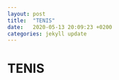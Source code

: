 ```yaml
---
layout: post
title:  "TENIS"
date:   2020-05-13 20:09:23 +0200
categories: jekyll update
--- 
```


# TENIS
